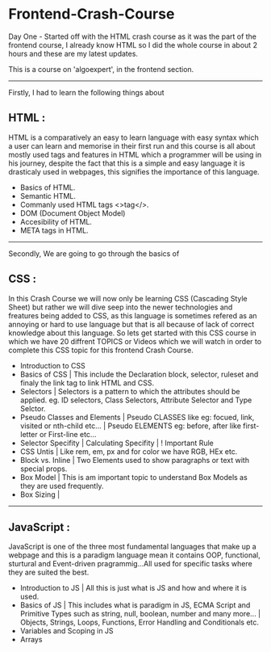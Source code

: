 # Frontend-Crash-Course

Day One - Started off with the HTML crash course as it was the part of the frontend course, I already know HTML so I did the whole course in about 2 hours and these are my latest updates.

This is a course on 'algoexpert', in the frontend section.
___________
Firstly, I had to learn the following things about 
## HTML : 
HTML is a comparatively an easy to learn language with easy syntax which a user can learn and memorise in their first run and this course is all about mostly used tags and features in HTML which a programmer will be using in his journey, despite the fact that this is a simple and easy language it is drasticaly used in webpages, this signifies the importance of this language.
* Basics of HTML.
* Semantic HTML.
* Commanly used HTML tags <>tag</>.
* DOM (Document Object Model)
* Accesibility of HTML.
* META tags in HTML.
_________
Secondly, We are going to go through the basics of 
## CSS :
In this Crash Course we will now only be learning CSS (Cascading Style Sheet) but rather we will dive seep into the newer technologies and freatures being added to CSS, as this language is sometimes refered as an annoying or hard to use language but that is all because of lack of correct knowledge about this language. So lets get started with this CSS course in which we have 20 diffrent TOPICS or Videos which we will watch in order to complete this CSS topic for this frontend Crash Course.
* Introduction to CSS
* Basics of CSS
  | This include the Declaration block, selector, ruleset and finaly the link tag to link HTML and CSS.
* Selectors
  | Selectors is a pattern to which the attributes should be applied. eg. ID selectors, Class Selectors, Attribute Selector and Type Selctor.
* Pseudo Classes and Elements
  | Pseudo CLASSES like eg: focued, link, visited or nth-child etc...
  | Pseudo ELEMENTS eg: before, after like first-letter or First-line etc...
* Selector Specifity
  | Calculating Specifity
  | ! Important Rule
* CSS Untis
  | Like rem, em, px and for color we have RGB, HEx etc.
* Block vs. Inline
  | Two Elements used to show paragraphs or text with special props.
* Box Model
  | This is am important topic to understand Box Models as they are used frequently.
* Box Sizing
  | 
____________________________
## JavaScript :
JavaScript is one of the three most fundamental languages that make up a webpage and this is a paradigm language mean it contains OOP, functional, sturtural and Event-driven pragrammig...All used for specific tasks where they are suited the best.
* Introduction to JS
 | All this is just what is JS and how and where it is used.
* Basics of JS
 | This includes what is paradigm in JS, ECMA Script and Primitive Types such as string, null, boolean, number and many more...
 | Objects, Strings, Loops, Functions, Error Handling and Conditionals etc.
* Variables and Scoping in JS
* Arrays
